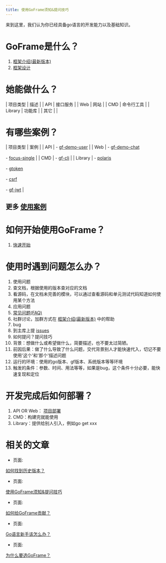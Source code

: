 ```yaml
---
title: 使用GoFrame须知&提问技巧
---
```


来到这里，我们认为你已经具备go语言的开发能力以及基础知识。

# GoFrame是什么？

1. [框架介绍(最新版本)](https://goframe.orghttps://goframe.org/pages/viewpage.action?pageId=1114119)
2. [框架设计](/docs/框架设计/框架设计)

# 她能做什么？

| 项目类型 | 描述 |
| API | 接口服务 |
| Web | 网站 |
| CMD | 命令行工具 |
| Library | 功能库 |
| 其它 |  |

# 有哪些案例？

| 项目类型 | 案例 |
| API | - [gf-demo-user](https://github.com/gogf/gf-demo-user) |
| Web | - [gf-demo-chat](https://github.com/gogf/gf-demo-chat)<br></br>- [focus-single](https://github.com/gogf/focus-single) |
| CMD | - [gf-cli](https://github.com/gogf/gf/tree/master/cmd/gf) |
| Library | - [polaris](https://github.com/gogf/polaris)<br></br>- [gtoken](https://github.com/goflyfox/gtoken)<br></br>- [csrf](https://github.com/gogf/csrf)<br></br>- [gf-jwt](https://github.com/gogf/gf-jwt) |

## 更多 [使用案例](https://github.com/gogf/awesome-gf)

# 如何开始使用GoFrame？

1. [快速开始](/docs/快速开始/快速开始)

# 使用时遇到问题怎么办？

1. 使用问题
1. 查文档，根据使用的版本查对应的文档
2. 看源码，在文档未完善的模块，可以通过查看源码和单元测试代码知道如何使用某个方法
2. 应用问题
1. [常见问题(FAQ)](/docs/常见问题-FAQ)
2. 社群讨论，加群方式在 [框架介绍(最新版本)](https://goframe.orghttps://goframe.org/pages/viewpage.action?pageId=1114119) 中的帮助
3. bug
1. 到主库上提 [issues](https://github.com/gogf/gf/issues)
4. 如何提问？提问技巧
1. 背景：想做什么或希望做什么，简要描述，也不要太过简陋。
2. 前因后果：做了什么导致了什么问题，交代背景别人才能快速代入，切记不要使用'这个'和'那个'描述问题
3. 运行的环境：使用的go版本、gf版本、系统版本等等环境
4. 触发的条件：参数、时间、用法等等，如果是bug，这个条件十分必要，能快速复现和定位

# 开发完成后如何部署？

1. API OR Web： [项目部署](/docs/项目开发/项目部署/项目部署)
2. CMD：构建完就能使用
3. Library：提供给别人引入，例如go get xxx

# 相关的文章

- 页面:

[如何找到历史版本？](/docs/其他资料/文档小助手-向导/如何找到历史版本？)

- 页面:

[使用GoFrame须知&提问技巧](/docs/其他资料/文档小助手-向导/使用GoFrame须知&提问技巧)

- 页面:

[如何给GoFrame贡献？](/docs/其他资料/文档小助手-向导/如何给GoFrame贡献？)

- 页面:

[Go语言新手该怎么办？](/docs/其他资料/文档小助手-向导/Go语言新手该怎么办？)

- 页面:

[为什么要选GoFrame？](/docs/其他资料/文档小助手-向导/为什么要选GoFrame？)
